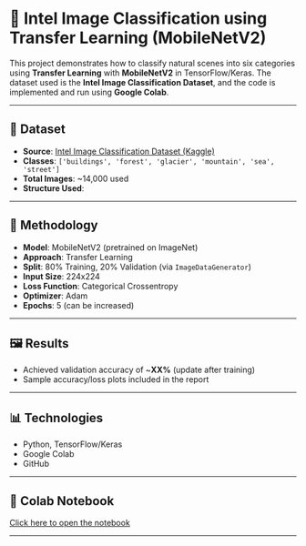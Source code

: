 # 🌄 Intel Image Classification using Transfer Learning (MobileNetV2)

This project demonstrates how to classify natural scenes into six categories using **Transfer Learning** with **MobileNetV2** in TensorFlow/Keras. The dataset used is the **Intel Image Classification Dataset**, and the code is implemented and run using **Google Colab**.

---

## 📁 Dataset

- **Source**: [Intel Image Classification Dataset (Kaggle)](https://www.kaggle.com/puneet6060/intel-image-classification)
- **Classes**: `['buildings', 'forest', 'glacier', 'mountain', 'sea', 'street']`
- **Total Images**: ~14,000 used
- **Structure Used**:



---

## 🧠 Methodology

- **Model**: MobileNetV2 (pretrained on ImageNet)
- **Approach**: Transfer Learning
- **Split**: 80% Training, 20% Validation (via `ImageDataGenerator`)
- **Input Size**: 224x224
- **Loss Function**: Categorical Crossentropy
- **Optimizer**: Adam
- **Epochs**: 5 (can be increased)

---

## 🖼️ Results

- Achieved validation accuracy of ~**XX%** (update after training)
- Sample accuracy/loss plots included in the report

---

## 📊 Technologies

- Python, TensorFlow/Keras
- Google Colab
- GitHub

---


## 🔗 Colab Notebook

[Click here to open the notebook](https://colab.research.google.com/drive/YOUR_NOTEBOOK_LINK)  

---


